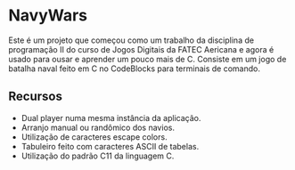 # NavyWars

Este é um projeto que começou como um trabalho da disciplina de programação II do curso de Jogos Digitais da FATEC Aericana e agora é usado para ousar e aprender um pouco mais de C. Consiste em um jogo de batalha naval feito em C no CodeBlocks para terminais de comando.

## Recursos

* Dual player numa mesma instância da aplicação.
* Arranjo manual ou randômico dos navios.
* Utilização de caracteres escape colors.
* Tabuleiro feito com caracteres ASCII de tabelas.
* Utilização do padrão C11 da linguagem C.
